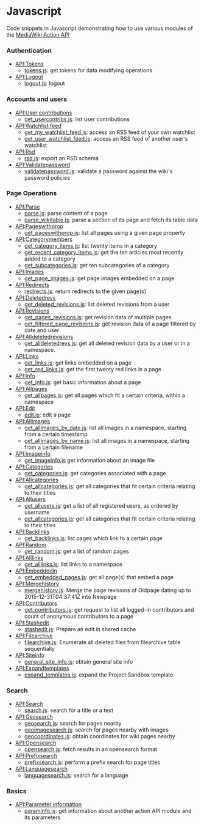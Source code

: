 # Javascript
Code snippets in Javascript demonstrating how to use various modules of the [MediaWiki Action API](https://www.mediawiki.org/wiki/API:Main_page)

### Authentication
* [API:Tokens](https://www.mediawiki.org/wiki/API:Tokens)
  * [tokens.js](tokens.js): get tokens for data modifying operations
* [API:Logout](https://www.mediawiki.org/wiki/API:Logout)
  * [logout.js](logout.js): logout

### Accounts and users
* [API:User contributions](https://www.mediawiki.org/wiki/API:User_contributions)
  *  [get_usercontribs.js](get_usercontribs.js): list user contributions
* [API:Watchlist feed](https://www.mediawiki.org/wiki/API:Watchlist_feed)
  * [get_my_watchlist_feed.js](get_my_watchlist_feed.js): access an RSS feed of your own watchlist
  * [get_user_watchlist_feed.js](get_user_watchlist_feed.js): access an RSS feed of another user's watchlist
* [API:Rsd](https://www.mediawiki.org/wiki/API:Rsd)
  *  [rsd.js](rsd.js): export an RSD schema
* [API:Validatepassword](https://www.mediawiki.org/wiki/API:validatepassword)
  *  [validatepassword.js](validatepassword.js): validate a password against the wiki's password policies

### Page Operations
* [API:Parse](https://www.mediawiki.org/wiki/API:Parse)
  *  [parse.js](parse.js): parse content of a page
  *  [parse_wikitable.js](search.js): parse a section of its page and fetch its table data
* [API:Pageswithprop](https://www.mediawiki.org/wiki/API:Pageswithprop)
  *  [get_pageswithprop.js](get_pageswithprop.js): list all pages using a given page property
* [API:Categorymembers](https://www.mediawiki.org/wiki/API:Categorymembers)
  *  [get_category_items.js](get_category_items.js): list twenty items in a category
  *  [get_recent_category_items.js](get_recent_category_items.js): get the ten articles most recently added to a category
  *  [get_subcategories.js](get_subcategories.js): get ten subcategories of a category
* [API:Images](https://www.mediawiki.org/wiki/API:Images)
  * [get_page_images.js](get_page_images.js): get page images embedded on a page
* [API:Redirects](https://www.mediawiki.org/wiki/API:Redirects)
  *  [redirects.js](get_redirects.js): return redirects to the given page(s)
* [API:Deletedrevs](https://www.mediawiki.org/wiki/API:Deletedrevs)
  *  [get_deleted_revisions.js](get_deleted_revisions.js): list deleted revisions from a user
* [API:Revisions](https://www.mediawiki.org/wiki/API:Revisions)
  *  [get_pages_revisions.js](get_pages_revisions.js): get revision data of multiple pages
  *  [get_filtered_page_revisions.js](get_filtered_page_revisions.js): get revision data of a page filtered by date and user
* [API:Alldeletedrevisions](https://www.mediawiki.org/wiki/API:Alldeletedrevisions)
  *  [get_alldeletedrevs.js](get_alldeletedrevs.js): get all deleted revision data by a user or in a namespace.
* [API:Links](https://www.mediawiki.org/wiki/API:Links)
  *  [get_links.js](get_links.js): get links embedded on a page
  *  [get_red_links.js](get_red_links.js): get the first twenty red links in a page
* [API:Info](https://www.mediawiki.org/wiki/API:Info)
  * [get_info.js](get_info.js): get basic information about a page
* [API:Allpages](https://www.mediawiki.org/wiki/API:Allpages)
  * [get_allpages.js](get_allpages.js): get all pages which fit a certain criteria, within a namespace
* [API:Edit](https://www.mediawiki.org/wiki/API:Edit)
  * [edit.js](edit.js): edit a page
* [API:Allimages](https://www.mediawiki.org/wiki/API:Allimages)
  * [get_allimages_by_date.js](get_allimages_by_date.js): list all images in a namespace, starting from a certain timestamp
  * [get_allimages_by_name.js](get_allimages_by_name.js): list all images in a namespace, starting from a certain filename
* [API:Imageinfo](https://www.mediawiki.org/wiki/API:Imageinfo)
  * [get_imageinfo.js](get_imageinfo.js) get information about an image file
* [API:Categories](https://www.mediawiki.org/wiki/API:Categories)
  * [get_categories.js](get_categories.js): get categories associated with a page
* [API:Allcategories](https://www.mediawiki.org/wiki/API:Allcategories)
  * [get_allcategories.js](get_allcategories.js): get all categories that fit certain criteria relating to their titles
* [API:Allusers](https://www.mediawiki.org/wiki/API:Allusers)
  * [get_allusers.js](get_allusers.js): get a list of all registered users, as ordered by username
  * [get_allcategories.js](get_allcategories.js): get all categories that fit certain criteria relating to their titles
* [API:Backlinks](https://www.mediawiki.org/wiki/API:Backlinks)
  * [get_backlinks.js](get_backlinks.js): list pages which link to a certain page
* [API:Random](https://www.mediawiki.org/wiki/API:Backlinks)
  * [get_random.js](get_random.js): get a list of random pages
* [API:Alllinks](https://www.mediawiki.org/wiki/API:Alllinks)
  * [get_alllinks.js](get_alllinks.js): list links to a namespace
* [API:Embeddedin](https://www.mediawiki.org/wiki/API:Embeddedin)
  * [get_embedded_pages.js](get_embedded_pages.js): get all page(s) that embed a page
* [API:Mergehistory](https://www.mediawiki.org/wiki/API:Mergehistory)
  * [mergehistory.js](mergehistory.js): Merge the page revisions of Oldpage
    dating up to 2015-12-31T04:37:41Z into Newpage
* [API:Contributors](https://www.mediawiki.org/wiki/API:Contributors)
  * [get_contributors.js](get_contributors.js): get request to list all logged-in contributors and count of anonymous contributors to a page
* [API:Stashedit](https://www.mediawiki.org/wiki/API:Stashedit)
  * [stashedit.js](stashedit.js): Prepare an edit in shared cache
* [API:Filearchive](https://www.mediawiki.org/wiki/API:Filearchive)
  * [filearchive.js](filearchive.js): Enumerate all deleted files from filearchive table sequentially
* [API:Siteinfo](https://www.mediawiki.org/wiki/API:Siteinfo)
  * [general_site_info.js](general_site_info.js): obtain general site info
* [API:Expandtemplates](https://www.mediawiki.org/wiki/API:Expandtemplates)
  * [expand_templates.js](expand_templates.js): expand the Project:Sandbox template

### Search
* [API:Search](https://www.mediawiki.org/wiki/API:Search)
  * [search.js](search.js): search for a title or a text
* [API:Geosearch](https://www.mediawiki.org/wiki/API:Geosearch)
  * [geosearch.js](geosearch.js): search for pages nearby
  * [geoimagesearch.js](geoimagesearch.js): search for pages nearby with images
  * [geocoordinates.js](geocoordinates.js): obtain coordinates for wiki pages nearby
* [API:Opensearch](https://www.mediawiki.org/wiki/API:Opensearch)
  * [opensearch.js](opensearch.js): fetch results in an opensearch format
* [API:Prefixsearch](https://www.mediawiki.org/wiki/API:Prefixsearch)
  * [prefixsearch.js](prefixsearch.js): perform a prefix search for page titles
* [API:Languagesearch](https://www.mediawiki.org/wiki/API:Languagesearch)
  * [languagesearch.js](languagesearch.js): search for a language

### Basics
* [API:Parameter information](https://www.mediawiki.org/wiki/API:Parameter_information)
  * [paraminfo.js](paraminfo.js): get information about another action API module and its parameters

